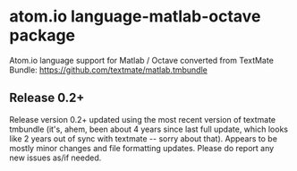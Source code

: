 # atom.io language-matlab-octave package

Atom.io language support for Matlab / Octave converted from TextMate Bundle:
https://github.com/textmate/matlab.tmbundle

## Release 0.2+
Release version 0.2+ updated using the most recent version of textmate tmbundle (it's, ahem, been about 4 years since last full update, which looks like 2 years out of sync with textmate -- sorry about that). Appears to be mostly minor changes and file formatting updates. Please do report any new issues as/if needed.
